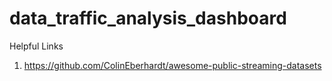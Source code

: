 # data_traffic_analysis_dashboard

Helpful Links

1. https://github.com/ColinEberhardt/awesome-public-streaming-datasets
